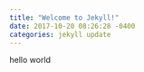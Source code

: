 ```yaml
---
title: "Welcome to Jekyll!"
date: 2017-10-20 08:26:28 -0400
categories: jekyll update
---
```

hello world
